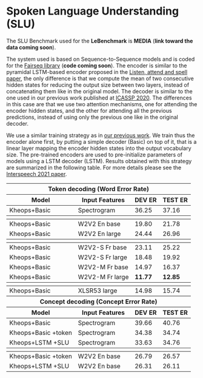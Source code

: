 # Spoken Language Understanding (SLU)

The SLU Benchmark used for the **LeBenchmark** is **MEDIA** (**link toward the data coming soon**).

The system used is based on Sequence-to-Sequence models and is coded for the [Fairseq library](https://github.com/pytorch/fairseq) (**code coming soon**).
The encoder is similar to the pyramidal LSTM-based encoder proposed in the [Listen, attend and spell paper](https://arxiv.org/abs/1508.01211), the only difference is that we compute the mean of two consecutive hidden states for reducing the output size between two layers, instead of concatenating them like in the original model.
The decoder is similar to the one used in our previous work published at [ICASSP 2020](http://www.marcodinarelli.it/publications/2020_ICASSP_EndToEndSLU.pdf). The differences in this case are that we use two attention mechanisms, one for attending the encoder hidden states, and the other for attending all the previous predictions, instead of using only the previous one like in the original decoder.

We use a similar training strategy as in [our previous work](http://www.marcodinarelli.it/publications/2020_ICASSP_EndToEndSLU.pdf).
We train thus the encoder alone first, by putting a simple decoder (Basic) on top of it, that is a linear layer mapping the encoder hidden states into the output vocabulary size. The pre-trained encoders are used to pre-initialize parameters of models using a LSTM decoder (LSTM).
Results obtained with this strategy are summarized in the following table.
For more details please see the [Interspeech 2021 paper](?).

<table>
  <thead>
    <tr>
      <th colspan="4"> Token decoding (Word Error Rate)</th>
    </tr>  
    <tr>
      <th> Model </th>
      <th> Input Features </th>
      <th> DEV ER </th>
      <th> TEST ER </th>
    </tr>
  </thead>
  
  <tbody>
    <tr>
      <td> Kheops+Basic </td> <td> Spectrogram </td> <td> 36.25 </td> <td> 37.16 </td>
    </tr>
    <thead>
      <tr>
        <th colspan="4"> </th>
      </tr>
    </thead>
    <tr>
      <td> Kheops+Basic </td> <td> W2V2 En base </td> <td> 19.80 </td> <td> 21.78 </td>
    </tr>
    <tr>
      <td> Kheops+Basic </td> <td> W2V2 En large </td> <td> 24.44 </td> <td> 26.96 </td>
    </tr>
    <thead>
      <tr>
        <th colspan="4"> </th>
      </tr>
    </thead>
    <tr>
      <td> Kheops+Basic </td> <td> W2V2-S Fr base </td> <td> 23.11 </td> <td> 25.22 </td>
    </tr>
    <tr>
      <td> Kheops+Basic </td> <td> W2V2-S Fr large </td> <td> 18.48 </td> <td> 19.92 </td>
    </tr>
    <tr>
      <td> Kheops+Basic </td> <td> W2V2-M Fr base </td> <td> 14.97 </td> <td> 16.37 </td>
    </tr>
    <tr>
      <td> Kheops+Basic </td> <td> W2V2-M Fr large </td> <td> <b>11.77</b> </td> <td> <b>12.85</b> </td>
    </tr>
    <thead>
      <tr>
        <th colspan="4"> </th>
      </tr>
    </thead>
    <tr>
      <td> Kheops+Basic </td> <td> XLSR53 large </td> <td> 14.98 </td> <td> 15.74 </td>
    </tr>
  </tbody>
  
  <thead>
    <tr>
      <th colspan="4"> Concept decoding (Concept Error Rate)</th>
    </tr>  
    <tr>
      <th> Model </th>
      <th> Input Features </th>
      <th> DEV ER </th>
      <th> TEST ER </th>
    </tr>
  </thead>
  
  <tbody>
    <tr>
      <td> Kheops+Basic </td> <td> Spectrogram </td> <td> 39.66 </td> <td> 40.76 </td>
    </tr>
    <tr>
      <td> Kheops+Basic +token </td> <td> Spectrogram </td> <td> 34.38 </td> <td> 34.74 </td>
    </tr>
    <tr>
      <td> Kheops+LSTM +SLU </td> <td> Spectrogram </td> <td> 33.63 </td> <td> 34.76 </td>
    </tr>
    <thead>
      <tr>
        <th colspan="4"> </th>
      </tr>
    </thead>
    <tr>
      <td> Kheops+Basic +token </td> <td> W2V2 En base </td> <td> 26.79 </td> <td> 26.57 </td>
    </tr>
    <tr>
      <td> Kheops+LSTM +SLU </td> <td> W2V2 En base </td> <td> 26.31 </td> <td> 26.11 </td>
    </tr>
    
  </tbody>
  
 </table>
